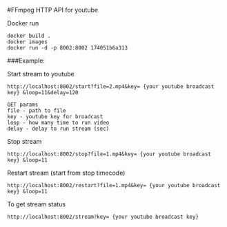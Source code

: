 #FFmpeg HTTP API for youtube


Docker run

```
docker build .
docker images
docker run -d -p 8002:8002 174051b6a313
```


###Example:

Start stream to youtube


```
http://localhost:8002/start?file=2.mp4&key= {your youtube broadcast key} &loop=11&delay=120

GET params
file - path to file
key - youtube key for broadcast
loop - how many time to run video 
delay - delay to run stream (sec)
```

Stop stream 
```
http://localhost:8002/stop?file=1.mp4&key= {your youtube broadcast key} &loop=11
```

Restart stream (start from stop timecode)
```
http://localhost:8002/restart?file=1.mp4&key= {your youtube broadcast key} &loop=11
```

To get stream status
```
http://localhost:8002/stream?key= {your youtube broadcast key} 
```

